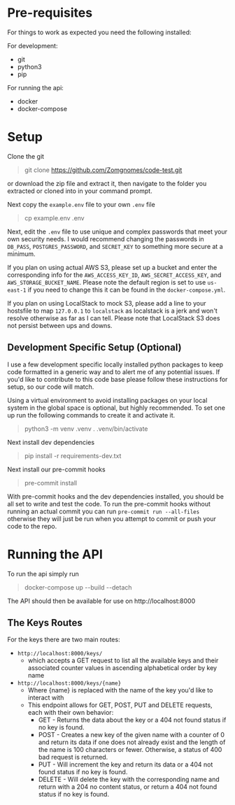 # Pre-requisites
For things to work as expected you need the following installed:

For development:
 - git
 - python3
 - pip

For running the api:
 - docker
 - docker-compose

# Setup
Clone the git
>git clone https://github.com/Zomgnomes/code-test.git

or download the zip file and extract it, then navigate to the folder you extracted or cloned into in your command prompt.

Next copy the `example.env` file to your own `.env` file
>cp example.env .env

Next, edit the `.env` file to use unique and complex passwords that meet your own security needs.  I would recommend changing the passwords in `DB_PASS`, `POSTGRES_PASSWORD`, and `SECRET_KEY` to something more secure at a minimum.

If you plan on using actual AWS S3, please set up a bucket and enter the corresponding info for the `AWS_ACCESS_KEY_ID`, `AWS_SECRET_ACCESS_KEY`, and `AWS_STORAGE_BUCKET_NAME`.  Please note the default region is set to use `us-east-1` if you need to change this it can be found in the `docker-compose.yml`.

If you plan on using LocalStack to mock S3, please add a line to your hostsfile to map `127.0.0.1` to `localstack` as localstack is a jerk and won't resolve otherwise as far as I can tell.  Please note that LocalStack S3 does not persist between ups and downs.

## Development Specific Setup (Optional)
I use a few development specific locally installed python packages to keep code formatted in a generic way and to alert me of any potential issues. If you'd like to contribute to this code base please follow these instructions for setup, so our code will match.

Using a virtual environment to avoid installing packages on your local system in the global space is optional, but highly recommended. 
To set one up run the following commands to create it and activate it.
>python3 -m venv .venv
>. .venv/bin/activate

Next install dev dependencies
>pip install -r requirements-dev.txt

Next install our pre-commit hooks
>pre-commit install

With pre-commit hooks and the dev dependencies installed, you should be all set to write and test the code.  To run the pre-commit hooks without running an actual commit you can run
`pre-commit run --all-files` otherwise they will just be run when you attempt to commit or push your code to the repo.

# Running the API
To run the api simply run
>docker-compose up --build --detach

The API should then be available for use on http://localhost:8000

## The Keys Routes
For the keys there are two main routes:
 - `http://localhost:8000/keys/`
   - which accepts a GET request to list all the available keys and their associated counter values in ascending alphabetical order by key name
 - `http://localhost:8000/keys/{name}`
   - Where {name} is replaced with the name of the key you'd like to interact with
   - This endpoint allows for GET, POST, PUT and DELETE requests, each with their own behavior:
     - GET - Returns the data about the key or a 404 not found status if no key is found.
     - POST - Creates a new key of the given name with a counter of 0 and return its data if one does not already exist and the length of the name is 100 characters or fewer.  Otherwise, a status of 400 bad request is returned.
     - PUT - Will increment the key and return its data or a 404 not found status if no key is found.
     - DELETE - Will delete the key with the corresponding name and return with a 204 no content status, or return a 404 not found status if no key is found.

